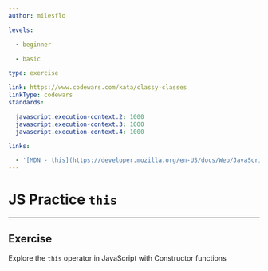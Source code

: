 ```yaml
---
author: milesflo

levels:

  - beginner

  - basic

type: exercise

link: https://www.codewars.com/kata/classy-classes
linkType: codewars
standards:

  javascript.execution-context.2: 1000
  javascript.execution-context.3: 1000
  javascript.execution-context.4: 1000

links:

  - '[MDN - this](https://developer.mozilla.org/en-US/docs/Web/JavaScript/Reference/Operators/this)'
---
```


# JS Practice `this`

---
## Exercise

Explore the `this` operator in JavaScript with Constructor functions
